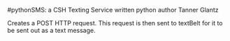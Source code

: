 #pythonSMS: a CSH Texting Service written python
  author Tanner Glantz
  
Creates a POST HTTP request. This request is then sent to textBelt for it to be sent out as a text message.


